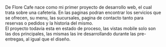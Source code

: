 De Flore Cafe nace como mi primer proyecto de desarrollo web, el cual trata sobre una cafeteria. En las paginas podran encontrar los servicios que se ofrecen, su menu, las sucursales, pagina de contacto tanto para reservas o pedidos y la historia del mismo.  
El proyecto todavia esta en estado de proceso, las vistas mobile solo son las dos principales, las mismas las ire desarrollando durante las pre-entregas, al igual que el diseño. 
